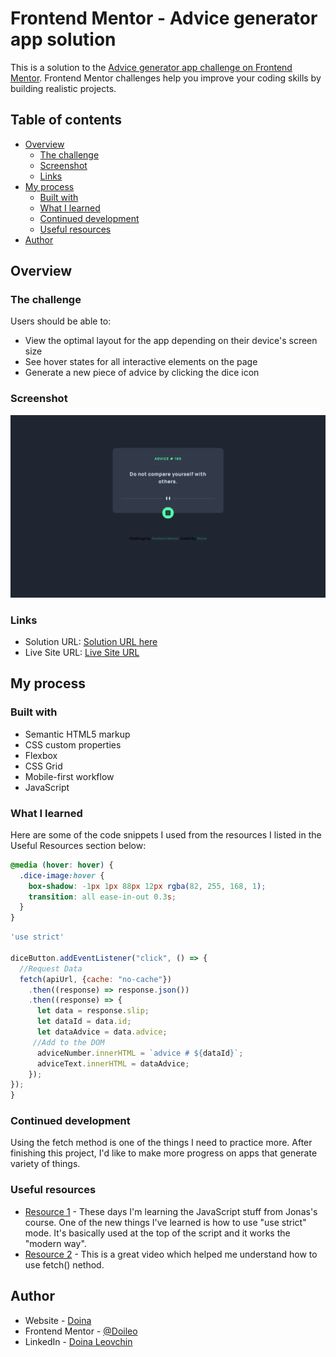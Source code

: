 # Frontend Mentor - Advice generator app solution

This is a solution to the [Advice generator app challenge on Frontend Mentor](https://www.frontendmentor.io/challenges/advice-generator-app-QdUG-13db). Frontend Mentor challenges help you improve your coding skills by building realistic projects.

## Table of contents

- [Overview](#overview)
  - [The challenge](#the-challenge)
  - [Screenshot](#screenshot)
  - [Links](#links)
- [My process](#my-process)
  - [Built with](#built-with)
  - [What I learned](#what-i-learned)
  - [Continued development](#continued-development)
  - [Useful resources](#useful-resources)
- [Author](#author)

## Overview

### The challenge

Users should be able to:

- View the optimal layout for the app depending on their device's screen size
- See hover states for all interactive elements on the page
- Generate a new piece of advice by clicking the dice icon

### Screenshot

![](./images/app-screenshot.png)

### Links

- Solution URL: [Solution URL here](https://www.frontendmentor.io/solutions/advice-generator-app-PwuHpA1QoP)
- Live Site URL: [Live Site URL](https://doileo.github.io/advice-generator-app/)

## My process

### Built with

- Semantic HTML5 markup
- CSS custom properties
- Flexbox
- CSS Grid
- Mobile-first workflow
- JavaScript

### What I learned

Here are some of the code snippets I used from the resources I listed in the Useful Resources section below:

```css
@media (hover: hover) {
  .dice-image:hover {
    box-shadow: -1px 1px 88px 12px rgba(82, 255, 168, 1);
    transition: all ease-in-out 0.3s;
  }
}
```
```js
'use strict'

diceButton.addEventListener("click", () => {
  //Request Data
  fetch(apiUrl, {cache: "no-cache"})
    .then((response) => response.json())
    .then((response) => {
      let data = response.slip;
      let dataId = data.id;
      let dataAdvice = data.advice;
     //Add to the DOM
      adviceNumber.innerHTML = `advice # ${dataId}`;
      adviceText.innerHTML = dataAdvice;
    });
});
}
```

### Continued development

Using the fetch method is one of the things I need to practice more. After finishing this project, I'd like to make more progress on apps that generate variety of things.

### Useful resources

- [Resource 1](https://www.udemy.com/course/the-complete-javascript-course/) - These days I'm learning the JavaScript stuff from Jonas's course. One of the new things I've learned is how to use "use strict" mode. It's basically used at the top of the script and it works the "modern way".
- [Resource 2](https://www.youtube.com/watch?v=2AfzKmgqWUE) - This is a great video which helped me understand how to use fetch() nethod.


## Author

- Website - [Doina](https://doileo.github.io/portfolio/)
- Frontend Mentor - [@Doileo](https://www.frontendmentor.io/profile/Doileo)
- LinkedIn - [Doina Leovchin](https://www.linkedin.com/in/doinaleovchindeveloper/)

